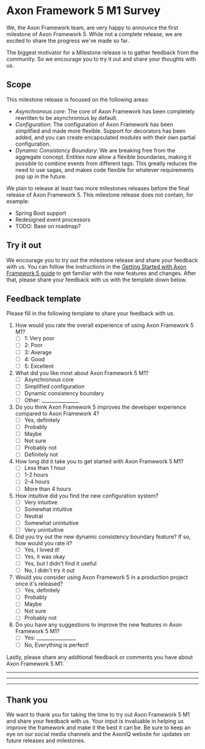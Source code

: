 # Axon Framework 5 M1 Survey

We, the Axon Framework team, are very happy to announce the first milestone of Axon Framework 5.
While not a complete release, we are excited to share the progress we've made so far.

The biggest motivator for a Milestone release is to gather feedback from the community.
So we encourage you to try it out and share your thoughts with us.

## Scope

This milestone release is focused on the following areas:

- *Asynchronous core*: The core of Axon Framework has been completely rewritten to be asynchronous by default.
- *Configuration*: The configuration of Axon Framework has been simplified and made more flexible. Support for
  decorators has been added, and you can create encapsulated modules with their own partial configuration.
- *Dynamic Consistency Boundary*: We are breaking free from the aggregate concept. Entities now allow a flexible
  boundaries, making it possible to combine events from different tags. This greatly reduces the need to use sagas, and
  makes code flexible for whatever requirements pop up in the future.

We plan to release at least two more milestones releases before the final release of Axon Framework 5. This milestone
release does not contain, for example:

- Spring Boot support
- Redesigned event processors
- TODO: Base on roadmap?

## Try it out

We encourage you to try out the milestone release and share your feedback with us.
You can follow the instructions in
the [Getting Started with Axon Framework 5 guide](https://docs.axoniq.io/axon-framework/todo-fill-in-url) to get
familiar with the new features and changes. After that, please share your feedback with us with the template down below.

## Feedback template

Please fill in the following template to share your feedback with us.

1. How would you rate the overall experience of using Axon Framework 5 M1?
    - [ ] 1: Very poor
    - [ ] 2: Poor
    - [ ] 3: Average
    - [ ] 4: Good
    - [ ] 5: Excellent
2. What did you like most about Axon Framework 5 M1?
    - [ ] Asynchronous core
    - [ ] Simplified configuration
    - [ ] Dynamic consistency boundary
    - [ ] Other: _______________
3. Do you think Axon Framework 5 improves the developer experience compared to Axon Framework 4?
    - [ ] Yes, definitely
    - [ ] Probably
    - [ ] Maybe
    - [ ] Not sure
    - [ ] Probably not
    - [ ] Definitely not
4. How long did it take you to get started with Axon Framework 5 M1?
    - [ ] Less than 1 hour
    - [ ] 1-2 hours
    - [ ] 2-4 hours
    - [ ] More than 4 hours
5. How intuitive did you find the new configuration system?
    - [ ] Very intuitive
    - [ ] Somewhat intuitive
    - [ ] Neutral
    - [ ] Somewhat unintuitive
    - [ ] Very unintuitive
6. Did you try out the new dynamic consistency boundary feature? If so, how would you rate it?
    - [ ] Yes, I loved it!
    - [ ] Yes, it was okay
    - [ ] Yes, but I didn't find it useful
    - [ ] No, I didn't try it out
7. Would you consider using Axon Framework 5 in a production project once it's released?
    - [ ] Yes, definitely
    - [ ] Probably
    - [ ] Maybe
    - [ ] Not sure
    - [ ] Probably not
8. Do you have any suggestions to improve the new features in Axon Framework 5 M1?
    - [ ] Yes: ________________
    - [ ] No, Everything is perfect!

Lastly, please share any additional feedback or comments you have about Axon Framework 5 M1:
____________________________________________________________________________________
____________________________________________________________________________________
____________________________________________________________________________________

## Thank you

We want to thank you for taking the time to try out Axon Framework 5 M1 and share your feedback with us.
Your input is invaluable in helping us improve the framework and make it the best it can be.
Be sure to keep an eye on our social media channels and the AxonIQ website for updates on future releases and
milestones.